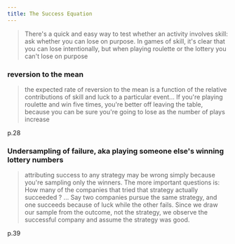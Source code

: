 ```yaml
---
title: The Success Equation
---
```



> There's a quick and easy way to test whether an activity involves skill: ask whether you can lose on purpose. In games of skill, it's clear that you can lose intentionally, but when playing roulette or the lottery you can't lose on purpose

### reversion to the mean

> the expected rate of reversion to the mean is a function of the relative contributions of skill and luck to a particular event... If you're playing roulette and win five times, you're better off leaving the table, because you can be sure you're going to lose as the number of plays increase

p.28

### Undersampling of failure, aka playing someone else's winning lottery numbers 

> attributing success to any strategy may be wrong simply because you're sampling only the winners. The more important questions is: How many of the companies that tried that strategy actually succeeded ? ... Say two companies pursue the same strategy, and one succeeds because of luck while the other fails. Since we draw our sample from the outcome, not the strategy, we observe the successful company and assume the strategy was good.

p.39 